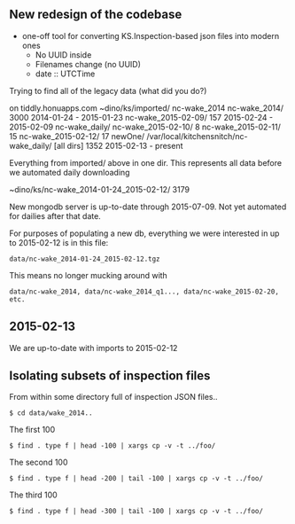 ## New redesign of the codebase

- one-off tool for converting KS.Inspection-based json files into modern ones
   - No UUID inside
   - Filenames change (no UUID)
   - date :: UTCTime


Trying to find all of the legacy data (what did you do?)

on tiddly.honuapps.com
   ~dino/ks/imported/
      nc-wake_2014
         nc-wake_2014/           3000     2014-01-24 - 2015-01-23
         nc-wake_2015-02-09/      157     2015-02-24 - 2015-02-09
         nc-wake_daily/
            nc-wake_2015-02-10/     8
            nc-wake_2015-02-11/    15
            nc-wake_2015-02-12/    17
         newOne/
   /var/local/kitchensnitch/nc-wake_daily/
      [all dirs]                 1352     2015-02-13 - present

Everything from imported/ above in one dir. This represents all
data before we automated daily downloading

   ~dino/ks/nc-wake_2014-01-24_2015-02-12/   3179

New mongodb server is up-to-date through 2015-07-09. Not yet automated for dailies after that date.

For purposes of populating a new db, everything we were interested in up to 2015-02-12 is in this file:

    data/nc-wake_2014-01-24_2015-02-12.tgz

This means no longer mucking around with

    data/nc-wake_2014, data/nc-wake_2014_q1..., data/nc-wake_2015-02-20, etc.


## 2015-02-13

We are up-to-date with imports to 2015-02-12


## Isolating subsets of inspection files

From within some directory full of inspection JSON files..

    $ cd data/wake_2014..

The first 100

    $ find . type f | head -100 | xargs cp -v -t ../foo/

The second 100

    $ find . type f | head -200 | tail -100 | xargs cp -v -t ../foo/

The third 100

    $ find . type f | head -300 | tail -100 | xargs cp -v -t ../foo/
